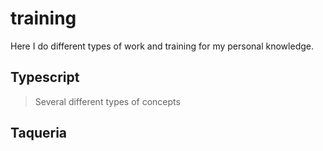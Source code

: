 # training

Here I do different types of work and training for my personal knowledge.

## Typescript
> Several different types of concepts

## Taqueria

